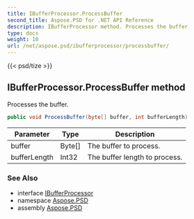 ```yaml
---
title: IBufferProcessor.ProcessBuffer
second_title: Aspose.PSD for .NET API Reference
description: IBufferProcessor method. Processes the buffer
type: docs
weight: 10
url: /net/aspose.psd/ibufferprocessor/processbuffer/
---
```

{{< psd/tize >}}
## IBufferProcessor.ProcessBuffer method

Processes the buffer.

```csharp
public void ProcessBuffer(byte[] buffer, int bufferLength)
```

| Parameter | Type | Description |
| --- | --- | --- |
| buffer | Byte[] | The buffer to process. |
| bufferLength | Int32 | The buffer length to process. |

### See Also

* interface [IBufferProcessor](../)
* namespace [Aspose.PSD](../../../aspose.psd/)
* assembly [Aspose.PSD](../../../)


